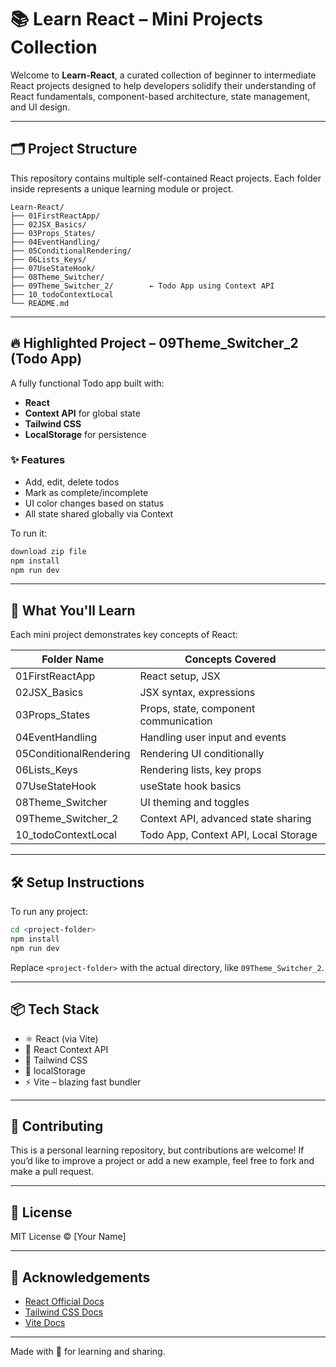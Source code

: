 
# 📚 Learn React – Mini Projects Collection

Welcome to **Learn-React**, a curated collection of beginner to intermediate React projects designed to help developers solidify their understanding of React fundamentals, component-based architecture, state management, and UI design.

---

## 🗂️ Project Structure

This repository contains multiple self-contained React projects. Each folder inside represents a unique learning module or project.

```
Learn-React/
├── 01FirstReactApp/
├── 02JSX_Basics/
├── 03Props_States/
├── 04EventHandling/
├── 05ConditionalRendering/
├── 06Lists_Keys/
├── 07UseStateHook/
├── 08Theme_Switcher/
├── 09Theme_Switcher_2/        ← Todo App using Context API
├── 10_todoContextLocal
└── README.md
```

---

## 🔥 Highlighted Project – 09Theme_Switcher_2 (Todo App)

A fully functional Todo app built with:

- **React**
- **Context API** for global state
- **Tailwind CSS**
- **LocalStorage** for persistence

### ✨ Features

- Add, edit, delete todos
- Mark as complete/incomplete
- UI color changes based on status
- All state shared globally via Context

To run it:

```bash
download zip file
npm install
npm run dev
```

---

## 🧠 What You'll Learn

Each mini project demonstrates key concepts of React:

| Folder Name           | Concepts Covered                           |
|-----------------------|---------------------------------------------|
| 01FirstReactApp       | React setup, JSX                           |
| 02JSX_Basics          | JSX syntax, expressions                    |
| 03Props_States        | Props, state, component communication      |
| 04EventHandling       | Handling user input and events             |
| 05ConditionalRendering| Rendering UI conditionally                 |
| 06Lists_Keys          | Rendering lists, key props                 |
| 07UseStateHook        | useState hook basics                       |
| 08Theme_Switcher      | UI theming and toggles                     |
| 09Theme_Switcher_2    | Context API, advanced state sharing        |
| 10_todoContextLocal   | Todo App, Context API, Local Storage       |

---

## 🛠 Setup Instructions

To run any project:

```bash
cd <project-folder>
npm install
npm run dev
```

Replace `<project-folder>` with the actual directory, like `09Theme_Switcher_2`.

---

## 📦 Tech Stack

- ⚛️ React (via Vite)
- 🧠 React Context API
- 🎨 Tailwind CSS
- 💾 localStorage
- ⚡ Vite – blazing fast bundler

---

## 🤝 Contributing

This is a personal learning repository, but contributions are welcome! If you’d like to improve a project or add a new example, feel free to fork and make a pull request.

---

## 📜 License

MIT License © [Your Name]

---

## 🙌 Acknowledgements

- [React Official Docs](https://reactjs.org/)
- [Tailwind CSS Docs](https://tailwindcss.com/)
- [Vite Docs](https://vitejs.dev/)

---

Made with 💙 for learning and sharing.
